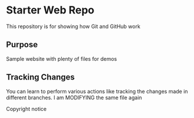 # Starter Web Repo

This repository is for showing how Git and GitHub work

## Purpose

Sample website with plenty of files for demos

## Tracking Changes

You can learn to perform various actions like tracking the changes made in different branches.
I am MODIFYING the same file again

Copyright notice